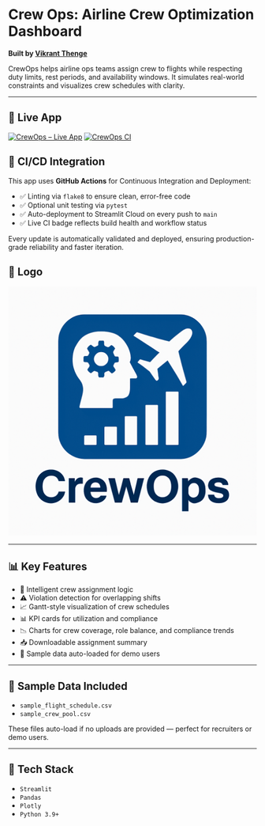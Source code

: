 # Crew Ops: Airline Crew Optimization Dashboard

**Built by [Vikrant Thenge](https://www.linkedin.com/in/vthenge)** 

CrewOps helps airline ops teams assign crew to flights while respecting duty limits, rest periods, and availability windows. It simulates real-world constraints and visualizes crew schedules with clarity.

---

## 🚀 Live App  
[![CrewOps – Live App](https://img.shields.io/badge/CrewOps-Dashboard-green?logo=streamlit)](https://vikrantthenge-crewops.streamlit.app)
[![CrewOps CI](https://github.com/Vikrantthenge/crew-optimizer/actions/workflows/crewops-ci.yml/badge.svg)](https://github.com/Vikrantthenge/crew-optimizer/actions/workflows/crewops-ci.yml)


## 🔄 CI/CD Integration

This app uses **GitHub Actions** for Continuous Integration and Deployment:

- ✅ Linting via `flake8` to ensure clean, error-free code
- ✅ Optional unit testing via `pytest`
- ✅ Auto-deployment to Streamlit Cloud on every push to `main`
- ✅ Live CI badge reflects build health and workflow status

Every update is automatically validated and deployed, ensuring production-grade reliability and faster iteration.


## 📸 Logo  
![CrewOps Logo](logo.png)

---

## 📊 Key Features

- 🧠 Intelligent crew assignment logic  
- ⚠️ Violation detection for overlapping shifts  
- 📈 Gantt-style visualization of crew schedules  
- 📊 KPI cards for utilization and compliance  
- 📉 Charts for crew coverage, role balance, and compliance trends  
- 📥 Downloadable assignment summary  
- 🧪 Sample data auto-loaded for demo users

---

## 📁 Sample Data Included

- `sample_flight_schedule.csv`  
- `sample_crew_pool.csv`  

These files auto-load if no uploads are provided — perfect for recruiters or demo users.

---

## 🧪 Tech Stack

- `Streamlit`  
- `Pandas`  
- `Plotly`  
- `Python 3.9+`
